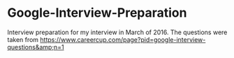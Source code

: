 # Google-Interview-Preparation
Interview preparation for my interview in March of 2016.
The questions were taken from https://www.careercup.com/page?pid=google-interview-questions&amp;n=1
